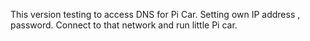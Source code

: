 This version testing to access DNS for Pi Car.
Setting own IP address , password.
Connect to that network and run little Pi car.
